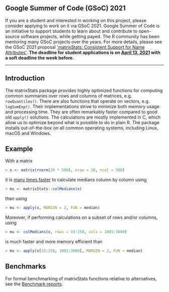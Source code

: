 
## Google Summer of Code (GSoC) 2021

If you are a student and interested in working on this project, please consider applying to work on it via GSoC 2021.  Google Summer of Code is an initiative to support students to learn about and contribute to open-source software projects, while getting payed.  The R community has been mentoring many GSoC projects over the years.  For more details, please see the GSoC 2021 proposal ['matrixStats: Consistent Support for Name Attributes'](https://github.com/rstats-gsoc/gsoc2021/wiki/matrixStats%3A-Consistent-Support-for-Name-Attributes).  **The deadline for student applications is on [April 13, 2021](https://github.com/rstats-gsoc/gsoc2021/wiki) with a soft deadline the week before.**

---

## Introduction

The matrixStats package provides highly optimized functions for
computing common summaries over rows and columns of matrices,
e.g. `rowQuantiles()`. There are also functions that operate on vectors,
e.g. `logSumExp()`. Their implementations strive to minimize both memory
usage and processing time. They are often remarkably faster compared
to good old `apply()` solutions. The calculations are mostly implemented
in C, which allow us to optimize beyond what is possible to do in
plain R. The package installs out-of-the-box on all common operating
systems, including Linux, macOS and Windows.

## Example
With a matrix
```r
> x <- matrix(rnorm(20 * 500), nrow = 20, ncol = 500)
```
it is [many times
faster](http://www.jottr.org/2015/01/matrixStats-0.13.1.html) to
calculate medians column by column using
```r
> mu <- matrixStats::colMedians(x)
```
than using
```r
> mu <- apply(x, MARGIN = 2, FUN = median)
```

Moreover, if performing calculations on a subset of rows and/or
columns, using
```r
> mu <- colMedians(x, rows = 33:158, cols = 1001:3000)
```
is much faster and more memory efficient than
```r
> mu <- apply(x[33:158, 1001:3000], MARGIN = 2, FUN = median)
```



## Benchmarks
For formal benchmarking of matrixStats functions relative to
alternatives, see the [Benchmark reports](https://github.com/HenrikBengtsson/matrixStats/wiki/Benchmark-reports).

